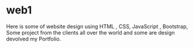 # web1
Here is some of website design using HTML , CSS, JavaScript , Bootstrap, Some project from the clients all over the world and some are design devolved my Portfolio. 
